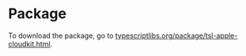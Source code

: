 Package
=======

To download the package, go to
[typescriptlibs.org/package/tsl-apple-cloudkit.html](https://typescriptlibs.org/package/tsl-apple-cloudkit.html).

<script type="text/javascript">location.href="https://typescriptlibs.org/package/tsl-apple-cloudkit.html";</script>
